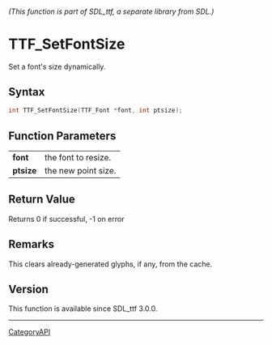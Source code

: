 ###### (This function is part of SDL_ttf, a separate library from SDL.)
# TTF_SetFontSize

Set a font's size dynamically.

## Syntax

```c
int TTF_SetFontSize(TTF_Font *font, int ptsize);

```

## Function Parameters

|                |                     |
| -------------- | ------------------- |
| **font**       | the font to resize. |
| **ptsize**     | the new point size. |

## Return Value

Returns 0 if successful, -1 on error

## Remarks

This clears already-generated glyphs, if any, from the cache.

## Version

This function is available since SDL_ttf 3.0.0.

----
[CategoryAPI](CategoryAPI.md)
